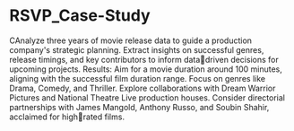 # RSVP_Case-Study
CAnalyze three years of movie release data to guide a production company's strategic planning.
Extract insights on successful genres, release timings, and key contributors to inform datadriven decisions for upcoming projects.
Results:
Aim for a movie duration around 100 minutes, aligning with the successful film duration
range.
Focus on genres like Drama, Comedy, and Thriller. Explore collaborations with Dream
Warrior Pictures and National Theatre Live production houses. Consider directorial
partnerships with James Mangold, Anthony Russo, and Soubin Shahir, acclaimed for highrated films.
